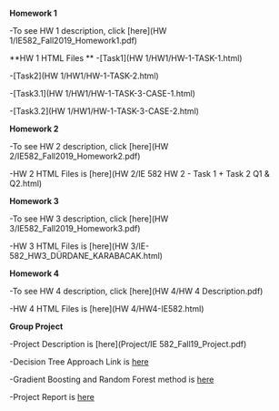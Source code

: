 
**Homework 1**

-To see HW 1 description, click [here](HW 1/IE582_Fall2019_Homework1.pdf)

**HW 1 HTML Files **
-[Task1](HW 1/HW1/HW-1-TASK-1.html)

-[Task2](HW 1/HW1/HW-1-TASK-2.html)

-[Task3.1](HW 1/HW1/HW-1-TASK-3-CASE-1.html)

-[Task3.2](HW 1/HW1/HW-1-TASK-3-CASE-2.html)

**Homework 2**

-To see HW 2 description, click [here](HW 2/IE582_Fall2019_Homework2.pdf)

-HW 2 HTML Files is [here](HW 2/IE 582 HW 2 - Task 1 + Task 2 Q1 & Q2.html)

**Homework 3**

-To see HW 3 description, click [here](HW 3/IE582_Fall2019_Homework3.pdf)

-HW 3 HTML Files is [here](HW 3/IE-582_HW3_DÜRDANE_KARABACAK.html)

**Homework 4**

-To see HW 4 description, click [here](HW 4/HW 4 Description.pdf)

-HW 4 HTML Files is [here](HW 4/HW4-IE582.html)

**Group Project**

-Project Description is [here](Project/IE 582_Fall19_Project.pdf)

-Decision Tree Approach Link is [here](Project\IE582-PROJECT-Decision-Tree.html)

-Gradient Boosting and Random Forest method is [here](
https://colab.research.google.com/drive/1OPcyoKfUxyCPPEtJWYKCKfO5dv8KBK2v#scrollTo=aLkji7llMLfI)

-Project Report is [here](https://github.com/BU-IE-582/fall19-DurdaneKarabacak/blob/master/Project/IE_582_Final_Report%20(2).ipynb)

